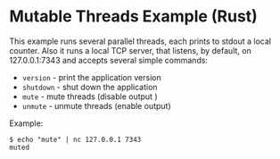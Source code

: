 # Mutable Threads Example (Rust)

This example runs several parallel threads, each prints to stdout a local counter.
Also it runs a local TCP server, that listens, by default, on 127.0.0.1:7343 and accepts several simple commands:

* `version`  - print the application version
* `shutdown` - shut down the application
* `mute`     - mute threads (disable output )
* `unmute`   - unmute threads (enable output)

Example:

```
$ echo "mute" | nc 127.0.0.1 7343
muted

```
